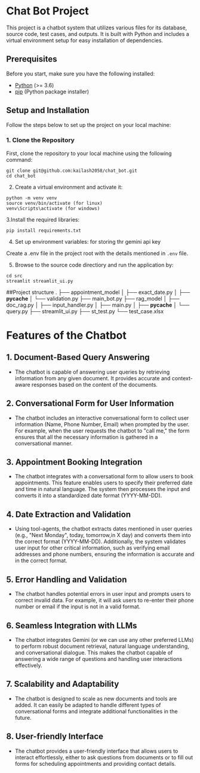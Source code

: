 # Chat Bot Project

This project is a chatbot system that utilizes various files for its database, source code, test cases, and outputs.
It is built with Python and includes a virtual environment setup for easy installation of dependencies.

## Prerequisites

Before you start, make sure you have the following installed:
- [Python](https://www.python.org/downloads/) (>= 3.6)
- [pip](https://pip.pypa.io/en/stable/installation/) (Python package installer)

## Setup and Installation

Follow the steps below to set up the project on your local machine:

### 1. Clone the Repository
First, clone the repository to your local machine using the following command:
```
git clone git@github.com:kailash2058/chat_bot.git
cd chat_bot
```
2. Create a virtual environment and activate it:
```
python -m venv venv
source venv/bin/activate (for linux)
venv\Scripts\activate (for windows)
```
3.Install the required libraries:

```
pip install requirements.txt 
```
4.  Set up environment variables: for storing thr gemini api key

Create a .env file in the project root with the details mentioned in `.env` file.

5. Browse to the source code directiory and run the application by:
   
```
cd src
streamlit streamlit_ui.py
```


##Project structure
.
├── appointment_model
│   ├── exact_date.py
│   ├── __pycache__
│   └── validation.py
├── main_bot.py
├── rag_model
│   ├── doc_rag.py
│   ├── input_handler.py
│   ├── main.py
│   ├── __pycache__
│   └── query.py
├── streamlit_ui.py
├── st_test.py
└── test_case.xlsx


# Features of the Chatbot

## 1. Document-Based Query Answering
- The chatbot is capable of answering user queries by retrieving information from any given document. It provides accurate and context-aware
  responses based on the content of the documents.

## 2. Conversational Form for User Information
- The chatbot includes an interactive conversational form to collect user information (Name, Phone Number, Email) when prompted by the user. For example, when the user requests the chatbot to "call me," the
  form ensures that all the necessary information is gathered in a conversational manner.

## 3. Appointment Booking Integration
- The chatbot integrates with a conversational form to allow users to book appointments. This feature enables users to specify their preferred date and time in natural language.
   The system then processes the input and converts it into a standardized date format (YYYY-MM-DD).

## 4. Date Extraction and Validation
- Using tool-agents, the chatbot extracts dates mentioned in user queries (e.g., "Next Monday", today, tomorrow,in X day) and converts them into the correct format (YYYY-MM-DD).
  Additionally, the system validates user input for other critical information, such as verifying email addresses and phone numbers, ensuring the information is accurate and in the correct format.

## 5. Error Handling and Validation
- The chatbot handles potential errors in user input and prompts users to correct invalid data. For example, it will ask users to re-enter their phone number or email if the input is not in a valid format.

## 6. Seamless Integration with LLMs
- The chatbot integrates Gemini (or we can use any other preferred LLMs) to perform robust document retrieval, natural language understanding, and conversational dialogue. This makes the chatbot capable
  of answering a wide range of questions and handling user interactions effectively.

## 7. Scalability and Adaptability
- The chatbot is designed to scale as new documents and tools are added. It can easily be adapted to handle different types of conversational forms and integrate additional functionalities in the future.

## 8. User-friendly Interface
- The chatbot provides a user-friendly interface that allows users to interact effortlessly, either to ask questions from documents or to fill out forms for scheduling appointments and providing contact details.




